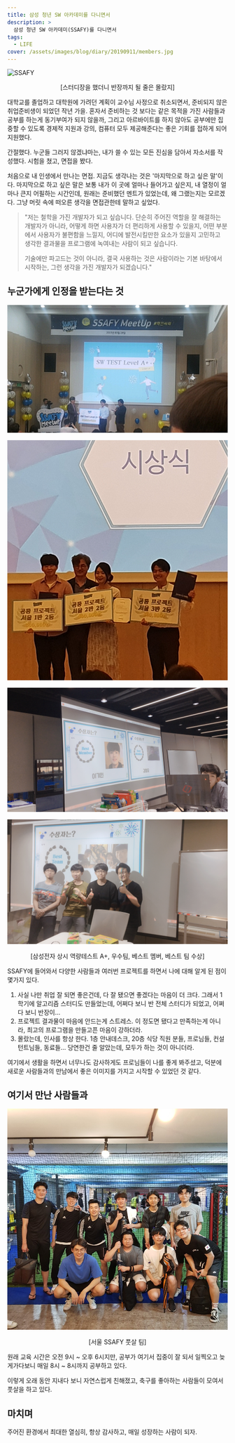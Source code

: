 ```yaml
---
title: 삼성 청년 SW 아카데미를 다니면서
description: >
  삼성 청년 SW 아카데미(SSAFY)를 다니면서
tags:
  - LIFE
cover: /assets/images/blog/diary/20190911/members.jpg
---
```


![SSAFY](/assets/images/blog/diary/20190911/members.jpg)

<p align="center">[스터디장을 했더니 반장까지 될 줄은 몰랐지]</p>
대학교를 졸업하고 대학원에 가려던 계획이 교수님 사정으로 취소되면서, 준비되지 않은 취업준비생이 되었던 작년 가을. 혼자서 준비하는 것 보다는 같은 목적을 가진 사람들과 공부를 하는게 동기부여가 되지 않을까, 그리고 아르바이트를 하지 않아도 공부에만 집중할 수 있도록 경제적 지원과 강의, 컴퓨터 모두 제공해준다는 좋은 기회를 접하게 되어 지원했다.

간절했다.
누군들 그러지 않겠냐마는, 내가 쓸 수 있는 모든 진심을 담아서 자소서를 작성했다. 시험을 쳤고, 면접을 봤다.

처음으로 내 인생에서 만나는 면접.
지금도 생각나는 것은 '마지막으로 하고 싶은 말'이다.
마지막으로 하고 싶은 말은 보통 내가 이 곳에 얼마나 들어가고 싶은지, 내 열정이 얼마나 큰지 어필하는 시간인데, 
원래는 준비했던 멘트가 있었는데, 왜 그랬는지는 모르겠다. 그냥 머릿 속에 떠오른 생각을 면접관한테 말하고 싶었다.

> "저는 철학을 가진 개발자가 되고 싶습니다.
> 단순히 주어진 역할을 잘 해결하는 개발자가 아니라, 어떻게 하면 사용자가 더 편리하게 사용할 수 있을지, 어떤 부분에서 사용자가 불편함을 느낄지, 어디에 발전시킬만한 요소가 있을지 고민하고 생각한 결과물을 프로그램에 녹여내는 사람이 되고 싶습니다.
>
> 기술에만 파고드는 것이 아니라, 결국 사용하는 것은 사람이라는 기본 바탕에서 시작하는, 그런 생각을 가진 개발자가 되겠습니다."

## 누군가에게 인정을 받는다는 것

![A+상](/assets/images/blog/diary/20190911/aplus.jpg)

![우수팀](/assets/images/blog/diary/20190911/bestteam.jpg)

![베스트멤버](/assets/images/blog/diary/20190911/bestmembers.jpg)

![베스트팀](/assets/images/blog/diary/20190911/bestteam2.jpg)

<p align="center">[삼성전자 상시 역량테스트 A+, 우수팀, 베스트 멤버, 베스트 팀 수상]</p>
SSAFY에 들어와서 다양한 사람들과 여러번 프로젝트를 하면서 나에 대해 알게 된 점이 몇가지 있다.

1. 사실 나만 취업 잘 되면 좋은건데, 다 잘 됐으면 좋겠다는 마음이 더 크다.
   그래서 1학기에 알고리즘 스터디도 만들었는데, 어쩌다 보니 반 전체 스터디가 되었고, 어쩌다 보니 반장이...
2. 프로젝트 결과물이 마음에 안드는게 스트레스.
   이 정도면 됐다고 만족하는게 아니라, 최고의 프로그램을 만들고픈 마음이 강하더라.
3. 몰랐는데, 인사를 항상 한다. 1층 안내데스크, 20층 식당 직원 분들, 프로님들, 컨설턴트님들, 동료들...
   당연한건 줄 알았는데, 모두가 하는 것이 아니더라.

여기에서 생활을 하면서 너무나도 감사하게도 프로님들이 나를 좋게 봐주셨고, 덕분에 새로운 사람들과의 만남에서 좋은 이미지를 가지고 시작할 수 있었던 것 같다.

## 여기서 만난 사람들과

![풋살](/assets/images/blog/diary/20190911/football.jpg)

<p align="center">[서울 SSAFY 풋살 팀]</p>
원래 교육 시간은 오전 9시 ~ 오후 6시지만,
공부가 여기서 집중이 잘 되서 일찍오고 늦게가다보니 매일 8시 ~ 8시까지 공부하고 있다.

이렇게 오래 동안 지내다 보니 자연스럽게 친해졌고, 축구를 좋아하는 사람들이 모여서 풋살을 하고 있다.

## 마치며

주어진 환경에서 최대한 열심히,
항상 감사하고,
매일 성장하는 사람이 되자.